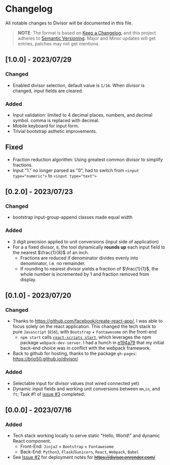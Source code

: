 # Changelog

All notable changes to Divisor will be documented in this file.

> **NOTE**: The format is based on [Keep a Changelog](https://keepachangelog.com/en/1.0.0/),
> and this project adheres to [Semantic Versioning](https://semver.org/spec/v2.0.0.html).
> Major and Minor updates will get entries, patches may not get mentions.

## [1.0.0] - 2023/07/29

### Changed

- Enabled divisor selection, default value is `1/16`. When divisor is changed, input fields are cleared.

### Added

- Input validation: limited to 4 decimal places, numbers, and decimal symbol. comma is replaced with decimal.
- Mobile keyboard for input form.
- Trivial bootstrap asthetic improvements.

## Fixed

- Fraction reduction algorithm: Using greatest common divisor to simplify fractions.
- Input "1." no longer parsed as "0", had to switch from `<input type="numeric">` to `<input type="text">`

## [0.2.0] - 2023/07/23

### Changed

- bootstrap input-group-append classes made equal width

### Added

- 3 digit precision applied to unit conversions (input side of application)
- For a a fixed divisor, `8`, the tool dynamically **rounds up** each input field to the nearest $`\frac{1}{8}`$ of an inch.
  - Fractions are reduced if denominator divides evenly into denominator, i.e. no remainder.
  - If rounding to nearest divisor yields a fraction of $`\frac{1}{1}`$, the whole number is incremented by 1 and fraction removed from display.

## [0.1.0] - 2023/07/20

### Changed

- Thanks to https://github.com/facebook/create-react-app/, I was able to focus solely on the react application. This changed the tech stack to pure `Javascript` (`ES6`), with `Bootstrap` + `Fontawesome` on the front-end
  - `npm start` calls [`react-scripts start`](https://github.com/facebook/create-react-app/blob/main/packages/react-scripts/scripts/start.js), which leverages the npm package `webpack-dev-server`. I had a hunch in [e194a79](https://github.com/brio50/divisor/commit/e194a79bc3c39df04ff5f0c92f50a1a0260dfa35) that my initial back-end choice was in conflict with the webpack framework.
- Back to github for hosting, thanks to the package `gh-pages`: https://brio50.github.io/divisor/

### Added

- Selectable input for divisor values (not wired connected yet)
- Dynamic input fields and working unit conversions between `mm`,`in`, and `ft`; Task #1 of [issue #3](https://github.com/brio50/divisor/issues/3) completed.

## [0.0.0] - 2023/07/16

### Added

- Tech stack working locally to serve static "Hello, World!" and dynamic React component.
  - Front-End: `Jinja2` + `Bootstrap` + `Fontawesome`
  - Back-End: `Python3`, `Flask`/`Gunicorn`, `React`, `Webpack`, `Babel`
- See [Issue #2](https://github.com/brio50/divisor/issues/2) for deployment notes for ~~https://divisor.onrender.com/~~

